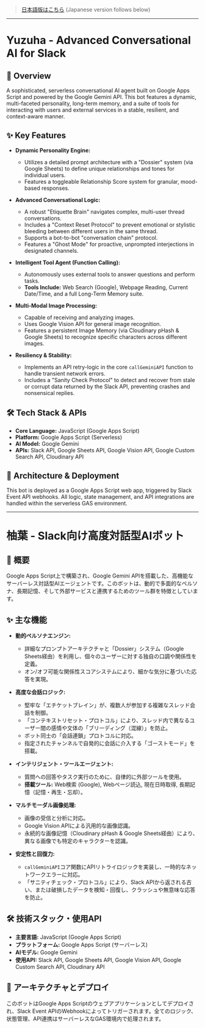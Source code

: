 > [日本語版はこちら](#yuzuha---slack向け高度対話型aiボット) (Japanese version follows below)

---

# Yuzuha - Advanced Conversational AI for Slack

## 🌟 Overview
A sophisticated, serverless conversational AI agent built on Google Apps Script and powered by the Google Gemini API. This bot features a dynamic, multi-faceted personality, long-term memory, and a suite of tools for interacting with users and external services in a stable, resilient, and context-aware manner.

## ✨ Key Features
- **Dynamic Personality Engine:**
    - Utilizes a detailed prompt architecture with a "Dossier" system (via Google Sheets) to define unique relationships and tones for individual users.
    - Features a toggleable Relationship Score system for granular, mood-based responses.

- **Advanced Conversational Logic:**
    - A robust "Etiquette Brain" navigates complex, multi-user thread conversations.
    - Includes a "Context Reset Protocol" to prevent emotional or stylistic bleeding between different users in the same thread.
    - Supports a bot-to-bot "conversation chain" protocol.
    - Features a "Ghost Mode" for proactive, unprompted interjections in designated channels.

- **Intelligent Tool Agent (Function Calling):**
    - Autonomously uses external tools to answer questions and perform tasks.
    - **Tools Include:** Web Search (Google), Webpage Reading, Current Date/Time, and a full Long-Term Memory suite.

- **Multi-Modal Image Processing:**
    - Capable of receiving and analyzing images.
    - Uses Google Vision API for general image recognition.
    - Features a persistent Image Memory (via Cloudinary pHash & Google Sheets) to recognize specific characters across different images.

- **Resiliency & Stability:**
    - Implements an API retry-logic in the core `callGeminiAPI` function to handle transient network errors.
    - Includes a "Sanity Check Protocol" to detect and recover from stale or corrupt data returned by the Slack API, preventing crashes and nonsensical replies.

## 🛠️ Tech Stack & APIs
- **Core Language:** JavaScript (Google Apps Script)
- **Platform:** Google Apps Script (Serverless)
- **AI Model:** Google Gemini
- **APIs:** Slack API, Google Sheets API, Google Vision API, Google Custom Search API, Cloudinary API

## 🚀 Architecture & Deployment
This bot is deployed as a Google Apps Script web app, triggered by Slack Event API webhooks. All logic, state management, and API integrations are handled within the serverless GAS environment.

---

# 柚葉 - Slack向け高度対話型AIボット

## 🌟 概要
Google Apps Script上で構築され、Google Gemini APIを搭載した、高機能なサーバーレス対話型AIエージェントです。このボットは、動的で多面的なペルソナ、長期記憶、そして外部サービスと連携するためのツール群を特徴としています。

## ✨ 主な機能
- **動的ペルソナエンジン:**
    - 詳細なプロンプトアーキテクチャと「Dossier」システム（Google Sheets経由）を利用し、個々のユーザーに対する独自の口調や関係性を定義。
    - オン/オフ可能な関係性スコアシステムにより、細かな気分に基づいた応答を実現。

- **高度な会話ロジック:**
    - 堅牢な「エチケットブレイン」が、複数人が参加する複雑なスレッド会話を制御。
    - 「コンテキストリセット・プロトコル」により、スレッド内で異なるユーザー間の感情や文体の「ブリーディング（混線）」を防止。
    - ボット同士の「会話連鎖」プロトコルに対応。
    - 指定されたチャンネルで自発的に会話に介入する「ゴーストモード」を搭載。

- **インテリジェント・ツールエージェント:**
    - 質問への回答やタスク実行のために、自律的に外部ツールを使用。
    - **搭載ツール:** Web検索 (Google), Webページ読込, 現在日時取得, 長期記憶（記憶・再生・忘却）。

- **マルチモーダル画像処理:**
    - 画像の受信と分析に対応。
    - Google Vision APIによる汎用的な画像認識。
    - 永続的な画像記憶（Cloudinary pHash & Google Sheets経由）により、異なる画像でも特定のキャラクターを認識。

- **安定性と回復力:**
    - `callGeminiAPI`コア関数にAPIリトライロジックを実装し、一時的なネットワークエラーに対応。
    - 「サニティチェック・プロトコル」により、Slack APIから返される古い、または破損したデータを検知・回復し、クラッシュや無意味な応答を防止。

## 🛠️ 技術スタック・使用API
- **主要言語:** JavaScript (Google Apps Script)
- **プラットフォーム:** Google Apps Script (サーバーレス)
- **AIモデル:** Google Gemini
- **使用API:** Slack API, Google Sheets API, Google Vision API, Google Custom Search API, Cloudinary API

## 🚀 アーキテクチャとデプロイ
このボットはGoogle Apps Scriptのウェブアプリケーションとしてデプロイされ、Slack Event APIのWebhookによってトリガーされます。全てのロジック、状態管理、API連携はサーバーレスなGAS環境内で処理されます。